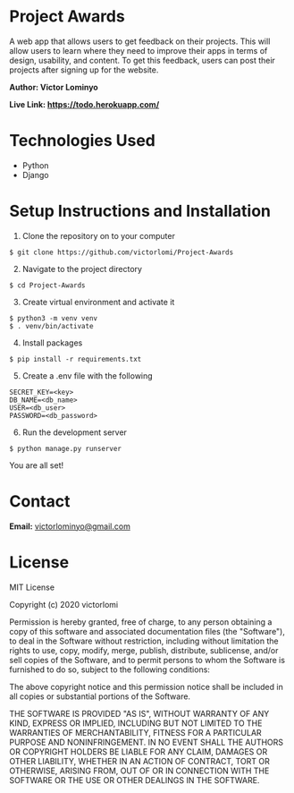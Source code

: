 # Project Awards
A web app that allows users to get feedback on their projects. This will allow users to learn where they need to improve their apps in terms of design, usability, and content. To get this feedback, users can post their projects after signing up for the website.


**Author: Victor Lominyo**

**Live Link: https://todo.herokuapp.com/**


Technologies Used
=
- Python 
- Django


Setup Instructions and Installation
=
1. Clone the repository on to your computer

```
$ git clone https://github.com/victorlomi/Project-Awards
```

2. Navigate to the project directory 

```
$ cd Project-Awards
```

3. Create virtual environment and activate it

```
$ python3 -m venv venv
$ . venv/bin/activate
``` 

4. Install packages

```
$ pip install -r requirements.txt
```

5. Create a .env file with the following

```
SECRET_KEY=<key>
DB_NAME=<db_name>
USER=<db_user>
PASSWORD=<db_password>
```

6. Run the development server

```
$ python manage.py runserver
```

You are all set!

Contact
=
**Email:** victorlominyo@gmail.com

License
=
MIT License

Copyright (c) 2020 victorlomi

Permission is hereby granted, free of charge, to any person obtaining a copy
of this software and associated documentation files (the "Software"), to deal
in the Software without restriction, including without limitation the rights
to use, copy, modify, merge, publish, distribute, sublicense, and/or sell
copies of the Software, and to permit persons to whom the Software is
furnished to do so, subject to the following conditions:

The above copyright notice and this permission notice shall be included in all
copies or substantial portions of the Software.

THE SOFTWARE IS PROVIDED "AS IS", WITHOUT WARRANTY OF ANY KIND, EXPRESS OR
IMPLIED, INCLUDING BUT NOT LIMITED TO THE WARRANTIES OF MERCHANTABILITY,
FITNESS FOR A PARTICULAR PURPOSE AND NONINFRINGEMENT. IN NO EVENT SHALL THE
AUTHORS OR COPYRIGHT HOLDERS BE LIABLE FOR ANY CLAIM, DAMAGES OR OTHER
LIABILITY, WHETHER IN AN ACTION OF CONTRACT, TORT OR OTHERWISE, ARISING FROM,
OUT OF OR IN CONNECTION WITH THE SOFTWARE OR THE USE OR OTHER DEALINGS IN THE
SOFTWARE.